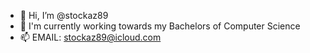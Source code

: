 - 👋 Hi, I’m @stockaz89
- 👀 I'm currently working towards my Bachelors of Computer Science
- 📫 EMAIL: stockaz89@icloud.com
